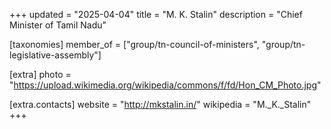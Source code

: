 +++
updated = "2025-04-04"
title = "M. K. Stalin"
description = "Chief Minister of Tamil Nadu"

[taxonomies]
member_of = ["group/tn-council-of-ministers", "group/tn-legislative-assembly"]

[extra]
photo = "https://upload.wikimedia.org/wikipedia/commons/f/fd/Hon_CM_Photo.jpg"

[extra.contacts]
website = "http://mkstalin.in/"
wikipedia = "M._K._Stalin"
+++
